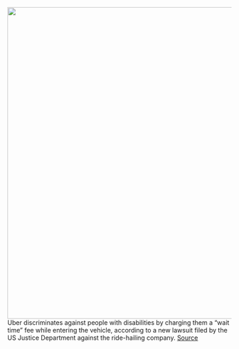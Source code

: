 <img src='https://cdn.vox-cdn.com/thumbor/5UmBTtDP1oLl_HshWUsoMtQ-yPk=/0x0:2040x1360/1200x800/filters:focal(857x517:1183x843)/cdn.vox-cdn.com/uploads/chorus_image/image/70123275/acastro_180927_1777_uber_0001.0.jpg' width='700px' /><br/>
Uber discriminates against people with disabilities by charging them a “wait time” fee while entering the vehicle, according to a new lawsuit filed by the US Justice Department against the ride-hailing company.
<a href='https://www.theverge.com/2021/11/10/22774771/uber-disabled-discrimination-lawsuit-justice-department'> Source <a/>